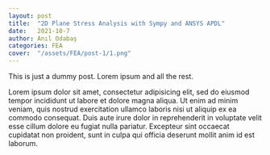 ```yaml
---
layout: post
title:  "2D Plane Stress Analysis with Sympy and ANSYS APDL"
date:   2021-10-7
author: Anıl Odabaş
categories: FEA
cover:  "/assets/FEA/post-1/1.png"
---
```


This is just a dummy post. Lorem ipsum and all the rest.

Lorem ipsum dolor sit amet, consectetur adipisicing elit, sed do eiusmod
tempor incididunt ut labore et dolore magna aliqua. Ut enim ad minim veniam,
quis nostrud exercitation ullamco laboris nisi ut aliquip ex ea commodo
consequat. Duis aute irure dolor in reprehenderit in voluptate velit esse
cillum dolore eu fugiat nulla pariatur. Excepteur sint occaecat cupidatat non
proident, sunt in culpa qui officia deserunt mollit anim id est laborum.

